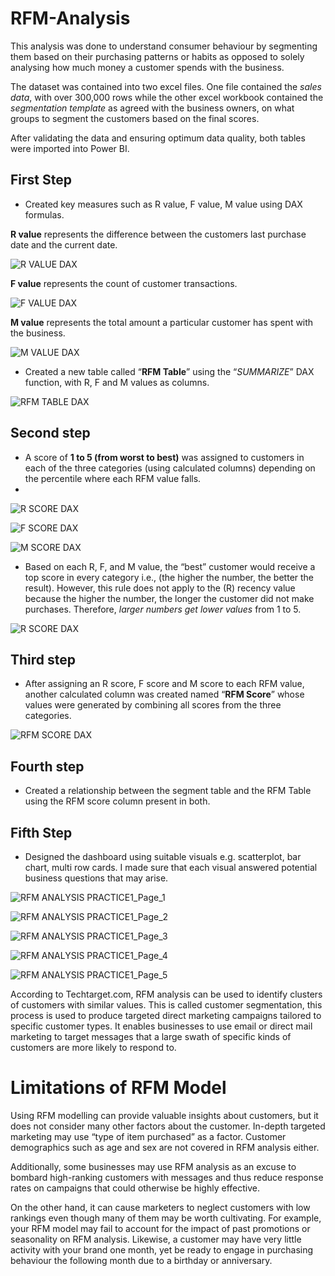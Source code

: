 # RFM-Analysis

This analysis was done to understand consumer behaviour by segmenting them based on their purchasing patterns or habits as opposed to solely analysing how much money a customer spends with the business. 

The dataset was contained into two excel files. One file contained the *sales data*, with over 300,000 rows while the other excel workbook contained the *segmentation template* as agreed with the business owners, on what groups to segment the customers based on the final scores.

After validating the data and ensuring optimum data quality, both tables were imported into Power BI.

## First Step 
-	Created key measures such as R value, F value, M value using DAX formulas.

**R value** represents the difference between the customers last purchase date and the current date.

![R VALUE DAX](https://user-images.githubusercontent.com/115559534/220896939-f2cd7f0f-825d-4499-809b-ebf11c00ae86.jpg)

**F value** represents the count of customer transactions.

![F VALUE DAX](https://user-images.githubusercontent.com/115559534/220897127-3ab2e698-abc8-4be8-afec-8135ae26c102.jpg)

**M value** represents the total amount a particular customer has spent with the business.

![M VALUE DAX](https://user-images.githubusercontent.com/115559534/220897177-17176e30-fa3f-4331-be61-97b9fdcf2d2d.jpg)

- Created a new table called “**RFM Table**” using the “*SUMMARIZE*” DAX function, with R, F and M values as columns.

![RFM TABLE DAX](https://user-images.githubusercontent.com/115559534/220897252-5512e2b7-2443-49fa-afc7-b41d452562f6.jpg)


## Second step
- A score of **1 to 5 (from worst to best)** was assigned to customers in each of the three categories (using calculated columns) depending on the percentile where each RFM value falls.
- 
![R SCORE DAX](https://user-images.githubusercontent.com/115559534/220897701-1d052cdc-a730-4d8c-b324-9578f63ec842.jpg)

![F SCORE DAX](https://user-images.githubusercontent.com/115559534/220897776-b764392d-7b15-48e1-b86a-19c580d071b9.jpg)

![M SCORE DAX](https://user-images.githubusercontent.com/115559534/220897817-be90bbee-504f-41f1-b8a0-f4fc4911b0d9.jpg)

- Based on each R, F, and M value, the “best” customer would receive a top score in every category i.e., (the higher the number, the better the result). However, this rule does not apply to the (R) recency value because the higher the number, the longer the customer did not make purchases. Therefore, *larger numbers get lower values* from 1 to 5.

![R SCORE DAX](https://user-images.githubusercontent.com/115559534/220897535-43162a6b-7cce-4149-8b95-7cedcee6fec1.jpg)

## Third step
- After assigning an R score, F score and M score to each RFM value, another calculated column was created named “**RFM Score**” whose values were generated by combining all scores from the three categories.

![RFM SCORE DAX](https://user-images.githubusercontent.com/115559534/220897427-9779b400-9dba-4cf2-893b-47158bf762f5.jpg)

## Fourth step
-	Created a relationship between the segment table and the RFM Table using the RFM score column present in both.

## Fifth Step
- Designed the dashboard using suitable visuals e.g. scatterplot, bar chart, multi row cards. I made sure that each visual answered potential business questions that may arise.

![RFM ANALYSIS PRACTICE1_Page_1](https://user-images.githubusercontent.com/115559534/220898836-14a749be-8c34-4978-8824-5cafa653b853.jpg)

![RFM ANALYSIS PRACTICE1_Page_2](https://user-images.githubusercontent.com/115559534/220898869-d53fb9f7-94b2-457f-8241-df2efb0c26bf.jpg)

![RFM ANALYSIS PRACTICE1_Page_3](https://user-images.githubusercontent.com/115559534/220898900-c61ce6f8-14a5-4bb0-a287-3ec2a70060ae.jpg)

![RFM ANALYSIS PRACTICE1_Page_4](https://user-images.githubusercontent.com/115559534/220898931-9b02b347-8eb0-4123-a907-d1fa973d7e0c.jpg)

![RFM ANALYSIS PRACTICE1_Page_5](https://user-images.githubusercontent.com/115559534/220898972-df047ed4-5866-4a2c-88d3-37f8a583fa4b.jpg)

According to Techtarget.com, RFM analysis can be used to identify clusters of customers with similar values. This is called customer segmentation, this process is used to produce targeted direct marketing campaigns tailored to specific customer types. It enables businesses to use email or direct mail marketing to target messages that a large swath of specific kinds of customers are more likely to respond to.

# Limitations of RFM Model
Using RFM modelling can provide valuable insights about customers, but it does not consider many other factors about the customer. In-depth targeted marketing may use “type of item purchased” as a factor. Customer demographics such as age and sex are not covered in RFM analysis either. 

Additionally, some businesses may use RFM analysis as an excuse to bombard high-ranking customers with messages and thus reduce response rates on campaigns that could otherwise be highly effective. 

On the other hand, it can cause marketers to neglect customers with low rankings even though many of them may be worth cultivating. For example, your RFM model may fail to account for the impact of past promotions or seasonality on RFM analysis. Likewise, a customer may have very little activity with your brand one month, yet be ready to engage in purchasing behaviour the following month due to a birthday or anniversary.
